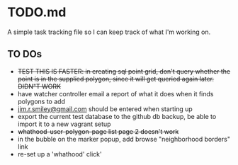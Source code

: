 # TODO.md

A simple task tracking file so I can keep track of what I'm working on.

## TO DOs
* ~~TEST THIS IS FASTER: in creating sql point grid, don't query whether the point is in the supplied polygon, since it will get queried again later. DIDN"T WORK~~
* have watcher controller email a report of what it does when it finds polygons to add
* jim.r.smiley@gmail.com should be entered when starting up
* export the current test database to the github db backup, be able to import it to a new vagrant setup
* ~~whathood-user-polygon-page list page 2 doesn't work~~
* in the bubble on the marker popup, add browse "neighborhood borders" link
* re-set up a 'whathood' click'
